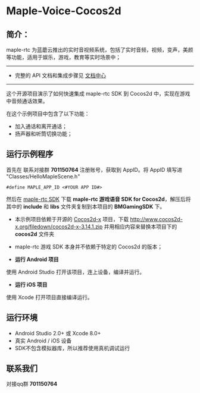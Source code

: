 # Maple-Voice-Cocos2d
## 简介：
maple-rtc 为蓝蘑云推出的实时音视频系统，包括了实时音频，视频，变声，美颜等功能，适用于娱乐，游戏，教育等实时场景中；

----------
- 完整的 API 文档和集成步骤见 [文档中心](http://www.baidu.com/)

----------
这个开源项目演示了如何快速集成 maple-rtc SDK 到 Cocos2d 中，实现在游戏中音频通话效果。

在这个示例项目中包含了以下功能：
- 加入通话和离开通话；
- 扬声器和听筒切换功能；

## 运行示例程序
首先在 联系对接群 **701150764** 注册账号，获取到 AppID。将 AppID 填写进 "Classes/HelloMapleScene.h"

```
#define MAPLE_APP_ID <#YOUR APP ID#>
```

然后在 [maple-rtc SDK](https://www.baidu.com/) 下载 **maple-rtc 游戏语音 SDK for Cocos2d**，解压后将其中的 **include** 和 **libs** 文件夹复制到本项目的 **BMGamingSDK** 下。

- 本示例项目依赖于开源的 [Cocos2d-x](http://www.cocos2d-x.org/) 项目，下载 http://www.cocos2d-x.org/filedown/cocos2d-x-3.14.1.zip 并用相应内容来替换本项目下的 **cocos2d** 文件夹
- maple-rtc 游戏 SDK 本身并不依赖于特定的 Cocos2d 的版本；

- **运行 Android 项目**

使用 Android Studio 打开该项目，连上设备，编译并运行。

- **运行 iOS 项目**

使用 Xcode 打开项目直接编译运行。

## 运行环境
- Android Studio 2.0+ 或 Xcode 8.0+
- 真实 Android / iOS 设备
- SDK不包含模拟器库，所以推荐使用真机调试运行

## 联系我们

对接qq群  **701150764**
